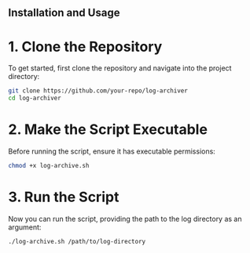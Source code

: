 ## Installation and Usage

# 1. Clone the Repository

To get started, first clone the repository and navigate into the project directory:

```bash
git clone https://github.com/your-repo/log-archiver
cd log-archiver
```
# 2. Make the Script Executable
Before running the script, ensure it has executable permissions:

```bash
chmod +x log-archive.sh
```
# 3. Run the Script
Now you can run the script, providing the path to the log directory as an argument:
```bash
./log-archive.sh /path/to/log-directory
```

